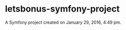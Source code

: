 letsbonus-symfony-project
=========================

A Symfony project created on January 29, 2016, 4:49 pm.
